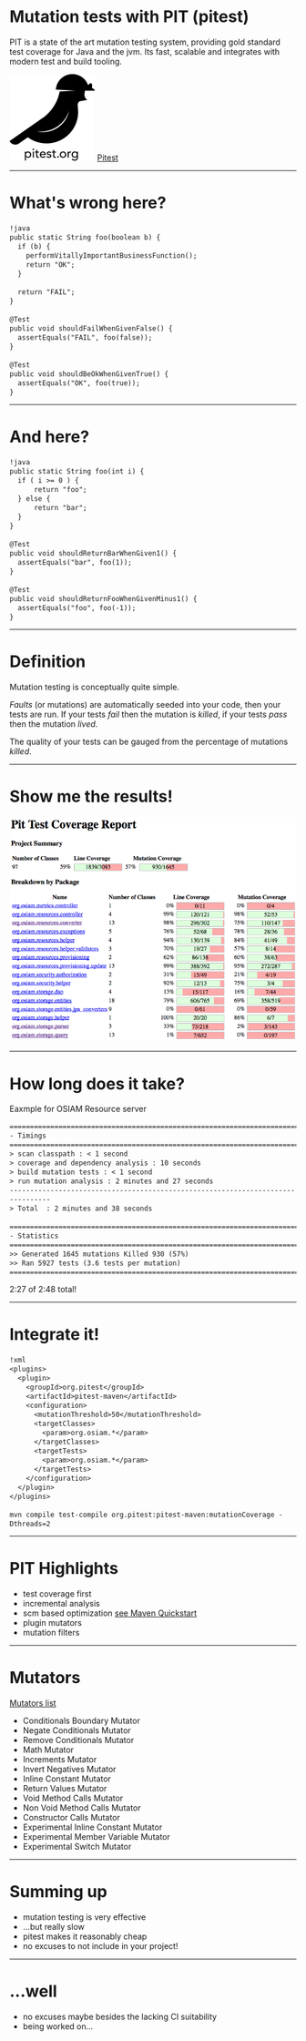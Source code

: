 # Mutation tests with PIT (pitest)

PIT is a state of the art mutation testing system, providing gold
standard test coverage for Java and the jvm. Its fast, scalable and
integrates with modern test and build tooling.

![PIT](pit.png)
[Pitest](http://pitest.org)

---

# What's wrong here?

    !java
    public static String foo(boolean b) {
      if (b) {
        performVitallyImportantBusinessFunction();
        return "OK";
      }

      return "FAIL";
    }

    @Test
    public void shouldFailWhenGivenFalse() {
      assertEquals("FAIL", foo(false));
    }

    @Test
    public void shouldBeOkWhenGivenTrue() {
      assertEquals("OK", foo(true));
    }

---

# And here?
    !java
    public static String foo(int i) {
      if ( i >= 0 ) {
          return "foo";
      } else {
          return "bar";
      }
    }

    @Test
    public void shouldReturnBarWhenGiven1() {
      assertEquals("bar", foo(1));
    }

    @Test
    public void shouldReturnFooWhenGivenMinus1() {
      assertEquals("foo", foo(-1));
    }

---

# Definition

Mutation testing is conceptually quite simple.

 *Faults* (or mutations) are automatically seeded into your code, then
your tests are run. If your tests *fail* then the mutation is *killed*, if
your tests *pass* then the mutation *lived*.

The quality of your tests can be gauged from the percentage of
mutations *killed*.

---

# Show me the results!

![osiam](pit-osiam.png)

---

# How long does it take?

Eaxmple for OSIAM Resource server

    ================================================================================
    - Timings
    ================================================================================
    > scan classpath : < 1 second
    > coverage and dependency analysis : 10 seconds
    > build mutation tests : < 1 second
    > run mutation analysis : 2 minutes and 27 seconds
    --------------------------------------------------------------------------------
    > Total  : 2 minutes and 38 seconds

    ================================================================================
    - Statistics
    ================================================================================
    >> Generated 1645 mutations Killed 930 (57%)
    >> Ran 5927 tests (3.6 tests per mutation)
    ================================================================================

2:27 of 2:48 total!

---

# Integrate it!
    !xml
    <plugins>
      <plugin>
        <groupId>org.pitest</groupId>
        <artifactId>pitest-maven</artifactId>
        <configuration>
          <mutationThreshold>50</mutationThreshold>
          <targetClasses>
            <param>org.osiam.*</param>
          </targetClasses>
          <targetTests>
            <param>org.osiam.*</param>
          </targetTests>
        </configuration>
      </plugin>
    </plugins>

    mvn compile test-compile org.pitest:pitest-maven:mutationCoverage -Dthreads=2

---

# PIT Highlights

 - test coverage first
 - incremental analysis
 - scm based optimization [see Maven Quickstart](http://pitest.org/quickstart/maven/)
 - plugin mutators
 - mutation filters

---

# Mutators
  [Mutators list](http://pitest.org/quickstart/mutators/)

 - Conditionals Boundary Mutator
 - Negate Conditionals Mutator
 - Remove Conditionals Mutator
 - Math Mutator
 - Increments Mutator
 - Invert Negatives Mutator
 - Inline Constant Mutator
 - Return Values Mutator
 - Void Method Calls Mutator
 - Non Void Method Calls Mutator
 - Constructor Calls Mutator
 - Experimental Inline Constant Mutator
 - Experimental Member Variable Mutator
 - Experimental Switch Mutator

---

# Summing up

 - mutation testing is very effective
 - ...but really slow
 - pitest makes it reasonably cheap
 - no excuses to not include in your project!

---

# ...well
 - no excuses maybe besides the lacking CI suitability
 - being worked on...
